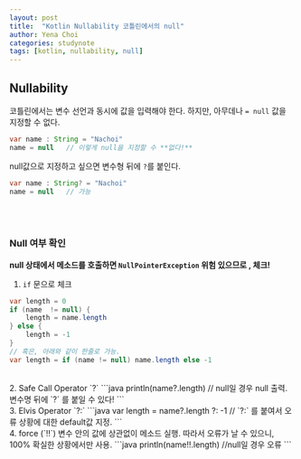 ```yaml
---
layout: post
title:  "Kotlin Nullability 코틀린에서의 null"
author: Yena Choi
categories: studynote
tags: [kotlin, nullability, null]
---
```


## Nullability
코틀린에서는 변수 선언과 동시에 값을 입력해야 한다. 하지만, 아무데나 `= null` 값을 지정할 수 없다.

```java
var name : String = "Nachoi"
name = null   // 이렇게 null을 지정할 수 **없다!**
```

null값으로 지정하고 싶으면 변수형 뒤에 `?`를 붙인다.
```java
var name : String? = "Nachoi"
name = null   // 가능
```
<br><br>

### Null 여부 확인
**null 상태에서 메소드를 호출하면 `NullPointerException` 위험 있으므로 , 체크!**

1. `if` 문으로 체크
  ```java
  var length = 0
  if (name  != null) {
      length = name.length
  } else {
      length = -1
  }
  // 혹은, 아래와 같이 한줄로 가능.
  var length = if (name != null) name.length else -1
  ```
  <br>
2. Safe Call Operator `?`
  ```java
  println(name?.length)
  // null일 경우 null 출력. 변수명 뒤에 `?` 를 붙일 수 있다!
  ```
  <br>
3. Elvis Operator `?:`
  ```java
  var length = name?.length ?: -1
  // `?:` 를 붙여서 오류 상황에 대한 default값 지정.
  ```
  <br>
4. force (`!!`)   
변수 안의 값에 상관없이 메소드 실행. 따라서 오류가 날 수 있으니, 100% 확실한 상황에서만 사용.
```java
println(name!!.length)  //null일 경우 오류
```
